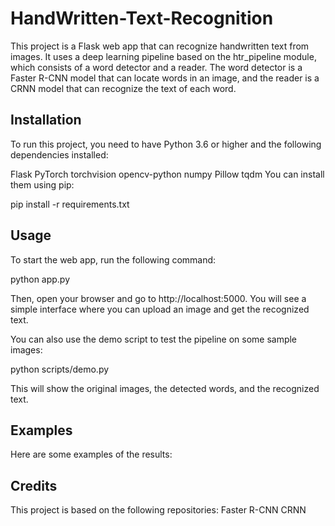 # HandWritten-Text-Recognition
This project is a Flask web app that can recognize handwritten text from images. It uses a deep learning pipeline based on the htr_pipeline module, which consists of a word detector and a reader. The word detector is a Faster R-CNN model that can locate words in an image, and the reader is a CRNN model that can recognize the text of each word.

## Installation
To run this project, you need to have Python 3.6 or higher and the following dependencies installed:

Flask
PyTorch
torchvision
opencv-python
numpy
Pillow
tqdm
You can install them using pip:

pip install -r requirements.txt

## Usage
To start the web app, run the following command:

python app.py

Then, open your browser and go to http://localhost:5000. You will see a simple interface where you can upload an image and get the recognized text.

You can also use the demo script to test the pipeline on some sample images:

python scripts/demo.py

This will show the original images, the detected words, and the recognized text.

## Examples
Here are some examples of the results:

## Credits
This project is based on the following repositories:
Faster R-CNN
CRNN
